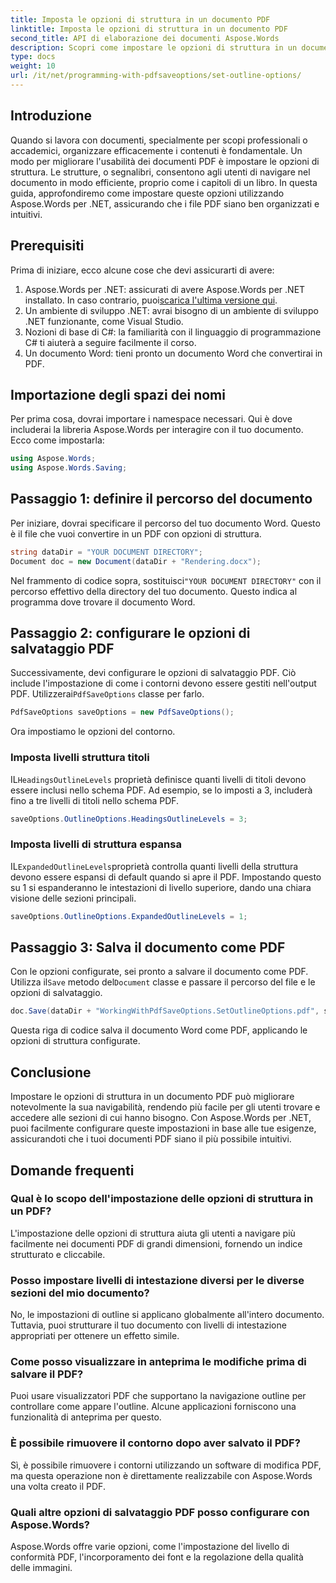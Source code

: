 ```yaml
---
title: Imposta le opzioni di struttura in un documento PDF
linktitle: Imposta le opzioni di struttura in un documento PDF
second_title: API di elaborazione dei documenti Aspose.Words
description: Scopri come impostare le opzioni di struttura in un documento PDF usando Aspose.Words per .NET. Migliora la navigazione PDF configurando i livelli di intestazione e le strutture espanse.
type: docs
weight: 10
url: /it/net/programming-with-pdfsaveoptions/set-outline-options/
---
```

## Introduzione

Quando si lavora con documenti, specialmente per scopi professionali o accademici, organizzare efficacemente i contenuti è fondamentale. Un modo per migliorare l'usabilità dei documenti PDF è impostare le opzioni di struttura. Le strutture, o segnalibri, consentono agli utenti di navigare nel documento in modo efficiente, proprio come i capitoli di un libro. In questa guida, approfondiremo come impostare queste opzioni utilizzando Aspose.Words per .NET, assicurando che i file PDF siano ben organizzati e intuitivi.

## Prerequisiti

Prima di iniziare, ecco alcune cose che devi assicurarti di avere:

1.  Aspose.Words per .NET: assicurati di avere Aspose.Words per .NET installato. In caso contrario, puoi[scarica l'ultima versione qui](https://releases.aspose.com/words/net/).
2. Un ambiente di sviluppo .NET: avrai bisogno di un ambiente di sviluppo .NET funzionante, come Visual Studio.
3. Nozioni di base di C#: la familiarità con il linguaggio di programmazione C# ti aiuterà a seguire facilmente il corso.
4. Un documento Word: tieni pronto un documento Word che convertirai in PDF.

## Importazione degli spazi dei nomi

Per prima cosa, dovrai importare i namespace necessari. Qui è dove includerai la libreria Aspose.Words per interagire con il tuo documento. Ecco come impostarla:

```csharp
using Aspose.Words;
using Aspose.Words.Saving;
```

## Passaggio 1: definire il percorso del documento

Per iniziare, dovrai specificare il percorso del tuo documento Word. Questo è il file che vuoi convertire in un PDF con opzioni di struttura. 

```csharp
string dataDir = "YOUR DOCUMENT DIRECTORY";
Document doc = new Document(dataDir + "Rendering.docx");
```

 Nel frammento di codice sopra, sostituisci`"YOUR DOCUMENT DIRECTORY"` con il percorso effettivo della directory del tuo documento. Questo indica al programma dove trovare il documento Word.

## Passaggio 2: configurare le opzioni di salvataggio PDF

 Successivamente, devi configurare le opzioni di salvataggio PDF. Ciò include l'impostazione di come i contorni devono essere gestiti nell'output PDF. Utilizzerai`PdfSaveOptions` classe per farlo.

```csharp
PdfSaveOptions saveOptions = new PdfSaveOptions();
```

Ora impostiamo le opzioni del contorno. 

### Imposta livelli struttura titoli

IL`HeadingsOutlineLevels` proprietà definisce quanti livelli di titoli devono essere inclusi nello schema PDF. Ad esempio, se lo imposti a 3, includerà fino a tre livelli di titoli nello schema PDF.

```csharp
saveOptions.OutlineOptions.HeadingsOutlineLevels = 3;
```

### Imposta livelli di struttura espansa

IL`ExpandedOutlineLevels`proprietà controlla quanti livelli della struttura devono essere espansi di default quando si apre il PDF. Impostando questo su 1 si espanderanno le intestazioni di livello superiore, dando una chiara visione delle sezioni principali.

```csharp
saveOptions.OutlineOptions.ExpandedOutlineLevels = 1;
```

## Passaggio 3: Salva il documento come PDF

 Con le opzioni configurate, sei pronto a salvare il documento come PDF. Utilizza il`Save` metodo del`Document` classe e passare il percorso del file e le opzioni di salvataggio.

```csharp
doc.Save(dataDir + "WorkingWithPdfSaveOptions.SetOutlineOptions.pdf", saveOptions);
```

Questa riga di codice salva il documento Word come PDF, applicando le opzioni di struttura configurate. 

## Conclusione

Impostare le opzioni di struttura in un documento PDF può migliorare notevolmente la sua navigabilità, rendendo più facile per gli utenti trovare e accedere alle sezioni di cui hanno bisogno. Con Aspose.Words per .NET, puoi facilmente configurare queste impostazioni in base alle tue esigenze, assicurandoti che i tuoi documenti PDF siano il più possibile intuitivi.

## Domande frequenti

### Qual è lo scopo dell'impostazione delle opzioni di struttura in un PDF?

L'impostazione delle opzioni di struttura aiuta gli utenti a navigare più facilmente nei documenti PDF di grandi dimensioni, fornendo un indice strutturato e cliccabile.

### Posso impostare livelli di intestazione diversi per le diverse sezioni del mio documento?

No, le impostazioni di outline si applicano globalmente all'intero documento. Tuttavia, puoi strutturare il tuo documento con livelli di intestazione appropriati per ottenere un effetto simile.

### Come posso visualizzare in anteprima le modifiche prima di salvare il PDF?

Puoi usare visualizzatori PDF che supportano la navigazione outline per controllare come appare l'outline. Alcune applicazioni forniscono una funzionalità di anteprima per questo.

### È possibile rimuovere il contorno dopo aver salvato il PDF?

Sì, è possibile rimuovere i contorni utilizzando un software di modifica PDF, ma questa operazione non è direttamente realizzabile con Aspose.Words una volta creato il PDF.

### Quali altre opzioni di salvataggio PDF posso configurare con Aspose.Words?

Aspose.Words offre varie opzioni, come l'impostazione del livello di conformità PDF, l'incorporamento dei font e la regolazione della qualità delle immagini.